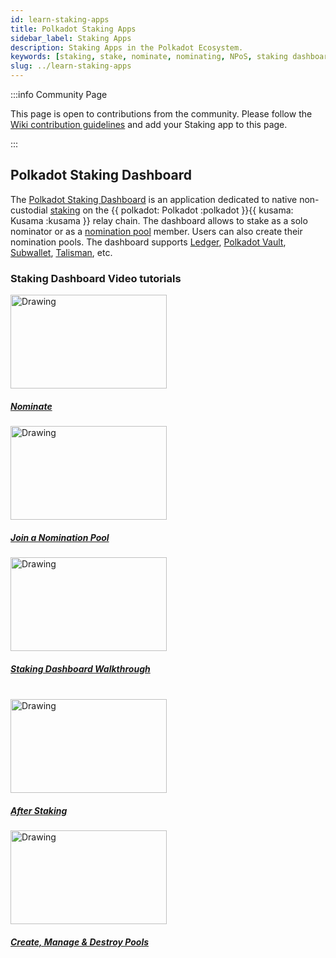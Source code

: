 ```yaml
---
id: learn-staking-apps
title: Polkadot Staking Apps
sidebar_label: Staking Apps
description: Staking Apps in the Polkadot Ecosystem.
keywords: [staking, stake, nominate, nominating, NPoS, staking dashboard]
slug: ../learn-staking-apps
---
```


:::info Community Page

This page is open to contributions from the community. Please follow the [Wiki contribution guidelines](https://github.com/w3f/polkadot-wiki#contributing-to-documentation) and add your Staking app to this page.

:::

## Polkadot Staking Dashboard

The [Polkadot Staking Dashboard](https://staking.polkadot.network/#/overview) is an application
dedicated to native non-custodial [staking](./learn-staking.md) on the
{{ polkadot: Polkadot :polkadot }}{{ kusama: Kusama :kusama }} relay chain. The dashboard allows to
stake as a solo nominator or as a [nomination pool](./learn-nomination-pools.md) member. Users can
also create their nomination pools. The dashboard supports [Ledger](../general/ledger.md),
[Polkadot Vault](../general/polkadot-vault.md),
[Subwallet](../general/wallets-and-extensions.md#subwallet),
[Talisman](../general/wallets-and-extensions.md#talisman), etc.

### Staking Dashboard Video tutorials

<tr class="cards-container">
  <td>
    <a class="guide-link" href="https://youtu.be/F59N3YKYCRs?feature=shared">  
      <img class="guide-image" src="https://img.youtube.com/vi/F59N3YKYCRs/0.jpg" alt="Drawing" width="250" height="150"/>
              <div class="cards-body">
                  <h5 class="cards-title">Nominate</h5>
              </div>
    </a>
  </td>
  <td>
    <a class="guide-link" href="https://youtu.be/dDIG7QAApig?feature=shared">  
      <img class="guide-image" src="https://img.youtube.com/vi/dDIG7QAApig/0.jpg" alt="Drawing" width="250" height="150"/>
              <div class="cards-body">
                  <h5 class="cards-title">Join a Nomination Pool</h5>
              </div>
    </a>
  </td>
  <td>
  <a class="guide-link" href="https://youtu.be/hvXLc4H7rA4?feature=shared">  
    <img class="guide-image" src="https://img.youtube.com/vi/hvXLc4H7rA4/0.jpg" alt="Drawing" width="250" height="150"/>
            <div class="cards-body">
                <h5 class="cards-title">Staking Dashboard Walkthrough</h5>
            </div>
  </a>
  </td>
</tr>

<br />

<tr class="cards-container">
  <td>
    <a class="guide-link" href="https://youtu.be/58pIe8tt2o4?feature=shared">  
      <img class="guide-image" src="https://img.youtube.com/vi/58pIe8tt2o4/0.jpg" alt="Drawing" width="250" height="150"/>
              <div class="cards-body">
                  <h5 class="cards-title">After Staking</h5>
              </div>
    </a>
  </td>
  <td>
    <a class="guide-link" href="https://youtu.be/aTFWhwy_Mxg?feature=shared">  
      <img class="guide-image" src="https://img.youtube.com/vi/aTFWhwy_Mxg/0.jpg" alt="Drawing" width="250" height="150"/>
              <div class="cards-body">
                  <h5 class="cards-title">Create, Manage & Destroy Pools</h5>
              </div>
    </a>
  </td>
  
</tr>

